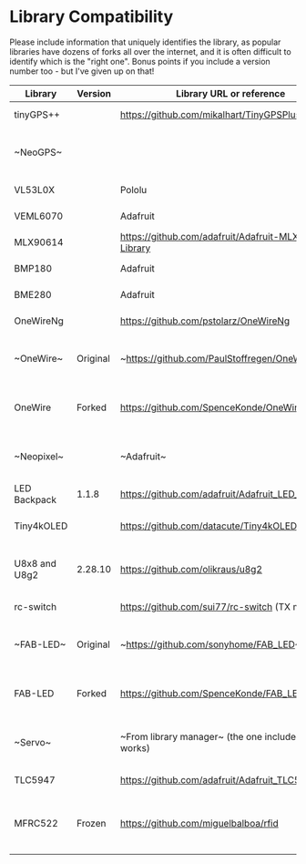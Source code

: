 # Library Compatibility
Please include information that uniquely identifies the library, as popular libraries have dozens of forks all over the internet, and it is often difficult to identify which is the "right one". Bonus points if you include a version number too - but I've given up on that!
<!-- markdownlint-disable-file MD034 -->
| Library      | Version | Library URL or reference                              | Status                               | Notes                                                     |
|--------------|---------|-------------------------------------------------------|--------------------------------------|-----------------------------------------------------------|
| tinyGPS++    |         | https://github.com/mikalhart/TinyGPSPlus              |                 Compiles and works   |                                                           |
| ~NeoGPS~     |         |                                                       |  Architecture warning, doesn't work  |                                                           |
| VL53L0X      |         | Pololu                                                |                 Compiles and works   |                                                           |
| VEML6070     |         | Adafruit                                              |                 Compiles and works   |                                                           |
| MLX90614     |         | https://github.com/adafruit/Adafruit-MLX90614-Library |                 Compiles and works   |                                                           |
| BMP180       |         | Adafruit                                              |                 Compiles and works   |                                                           |
| BME280       |         | Adafruit                                              |                 Compiles and works   |                                                           |
| OneWireNg    |         | https://github.com/pstolarz/OneWireNg                 |                 Compiles and works   |                                                           |
| ~OneWire~    | Original| ~https://github.com/PaulStoffregen/OneWire~           |                   Does not compile   | Not compatible with modern AVRs other than the ATmega4809 |
| OneWire      | Forked  | https://github.com/SpenceKonde/OneWire                | I added support for "megaavr", works | Tested PR submitted August 2020. No response from Paul.   |
| ~Neopixel~   |         | ~Adafruit~                                            |                   Does not compile   | Use included tinyNeoPixel - Same API, adapted for these   |
| LED Backpack |   1.1.8 | https://github.com/adafruit/Adafruit_LED_Backpack     |                 Compiles and works   |                                                           |
| Tiny4kOLED   |         | https://github.com/datacute/Tiny4kOLED                |                 Compiles and works   | SSD1306, not just for tiny - anything with Wire.h lib     |
| U8x8 and U8g2 |2.28.10 | https://github.com/olikraus/u8g2                      | U8x8 works. People disgree on U8g2   | See: [this issue, esp. ;the end of it w/example clode](https://github.com/SpenceKonde/megaTinyCore/discussions/454#discussioncomment-885742) |
| rc-switch    |         | https://github.com/sui77/rc-switch  (TX mode)         |                 Compiles and works   | A surprise. I don't expect RX will work                   |
| ~FAB-LED~    | Original| ~https://github.com/sonyhome/FAB_LED~                 |        Architecture is unsupported   | FAB-LED is a WS2812 w/out buffer library; impressive      |
| FAB-LED      | Forked  | https://github.com/SpenceKonde/FAB_LED                | I added support for "megaavr", works | No response to my PR to get my fix into his version :-/   |
| ~Servo~      |         | ~From library manager~ (the one included w/core works)|                      Compile error   | Use Servo_megaTinyCore if installed Servo via lib. mgr.   |
| TLC5947      |         | https://github.com/adafruit/Adafruit_TLC5947          |                 Compiles and works   |                                                           |
| MFRC522      | Frozen  | https://github.com/miguelbalboa/rfid                  |                 Compiles and works   | Long ago had issue relating to F(). This is the F()ing library that forced the return of the macro! |
